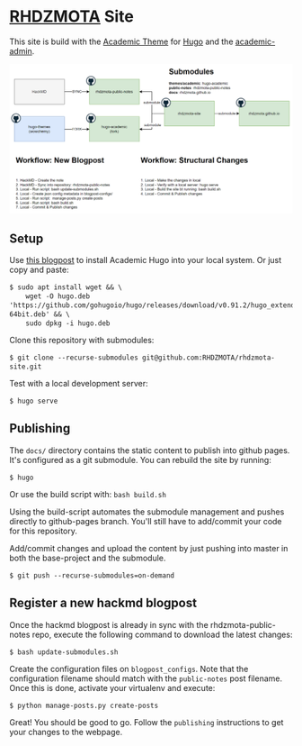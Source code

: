 # [RHDZMOTA](https://rhdzmota.com) Site

This site is build with the [Academic Theme] for [Hugo] and the [academic-admin]. 

[Academic Theme]: https://themes.gohugo.io/academic/
[Hugo]: https://gohugo.io/
[academic-admin]:https://github.com/sourcethemes/academic-admin

![](implementation.png)

## Setup

Use [this blogpost](https://rhdzmota.com/post/creating-your-own-site-with-academic-hugo/) to install Academic Hugo into your local system. Or just copy and paste: 

```commandline
$ sudo apt install wget && \
    wget -O hugo.deb 'https://github.com/gohugoio/hugo/releases/download/v0.91.2/hugo_extended_0.91.2_Linux-64bit.deb' && \
    sudo dpkg -i hugo.deb
```

Clone this repository with submodules: 

```commandline
$ git clone --recurse-submodules git@github.com:RHDZMOTA/rhdzmota-site.git
```

Test with a local development server:

```commandline
$ hugo serve
```

## Publishing

The `docs/` directory contains the static content to publish into github pages. It's configured as a git submodule. You can rebuild the site by running: 

```commandline
$ hugo
```

Or use the build script with: `bash build.sh`

Using the build-script automates the submodule management and pushes directly to github-pages branch. You'll still have to add/commit your code for this repository.

Add/commit changes and upload the content by just pushing into master in both the base-project and the submodule. 

```commandline
$ git push --recurse-submodules=on-demand
```

## Register a new hackmd blogpost

Once the hackmd blogpost is already in sync with the rhdzmota-public-notes repo, execute the following command
to download the latest changes:

```commandline
$ bash update-submodules.sh
```

Create the configuration files on `blogpost_configs`. Note that the configuration filename should match with the
`public-notes` post filename. Once this is done, activate your virtualenv and execute:

```commandline
$ python manage-posts.py create-posts
```

Great! You should be good to go. Follow the `publishing` instructions to get your changes to the webpage.
